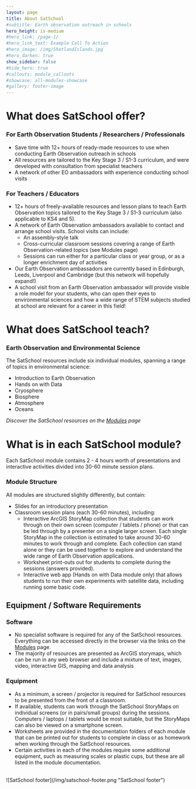 ```yaml
---
layout: page
title: About SatSchool
#subtitle: Earth observation outreach in schools
hero_height: is-medium
#hero_link: /page-1/
#hero_link_text: Example Call To Action
#hero_image: /img/ShetlandIslands.jpg
#hero_darken: true
show_sidebar: false
#hide_hero: true
#callouts: module_callouts
#showcase: all-modules-showcase
#gallery: footer-image
---
```


# What does SatSchool offer? 

### For Earth Observation Students / Researchers / Professionals
* Save time with 12+ hours of ready-made resources to use when conducting Earth Observation outreach in schools
* All resources are tailored to the Key Stage 3 / S1-3 curriculum, and were developed with consultation from specialist teachers
* A network of other EO ambassadors with experience conducting school visits 

### For Teachers / Educators 
* 12+ hours of freely-available resources and lesson plans to teach Earth Observation topics tailored to the Key Stage 3 / S1-3 curriculum (also applicable to KS4 and 5). 
* A network of Earth Observation ambassadors available to contact and arrange school visits. School visits can include:
  * An assembly-style talk
  * Cross-curricular classroom sessions covering a range of Earth Observation-related topics (see Modules page)
  * Sessions can run either for a particular class or year group, or as a longer enrichment day of activities
* Our Earth Observation ambassadors are currently based in Edinburgh, Leeds, Liverpool and Cambridge (but this network will hopefully expand!)
* A school visit from an Earth Observation ambassador will provide visible a role model for your students, who can open their eyes to environmental sciences and how a wide range of STEM subjects studied at school are relevant for a career in this field!  

# What does SatSchool teach? 

### Earth Observation and Environmental Science 
The SatSchool resources include six individual modules, spanning a range of topics in environmental science: 
* Introduction to Earth Observation 
* Hands on with Data 
* Cryosphere 
* Biosphere 
* Atmosphere
* Oceans 

*Discover the SatSchool resources on the [Modules](/Modules/) page*

# What is in each SatSchool module? 

Each SatSchool module contains 2 - 4 hours worth of presentations and interactive activities divided into 30-60 minute session plans.

### Module Structure
All modules are structured slightly differently, but contain:
* Slides for an introductory presentation
* Classroom session plans (each 30-60 minutes), including:
  * Interactive ArcGIS StoryMap collection that students can work through on their own screen (computer / tablets / phone) or that can be led through by a presenter on a single larger screen. Each single StoryMap in the collection is estimated to take around 30-60 minutes to work through and complete. Each collection can stand alone or they can be used together to explore and understand the wide range of Earth Observation applications.
  * Worksheet print-outs out for students to complete during the sessions (answers provided). 
  * Interactive web app (Hands on with Data module only) that allows students to run their own experiments with satellite data, including running some basic code.


## Equipment / Software Requirements 

### Software 
* No specialist software is required for any of the SatSchool resources. Everything can be accessed directly in the browser via the links on the [Modules](/Modules/) page.
* The majority of resources are presented as ArcGIS storymaps, which can be run in any web browser and include a mixture of text, images, video, interactive GIS, mapping and data analysis 


### Equipment
* As a minimum, a screen / projector is required for SatSchool resources to be presented from the front of a classroom. 
* If available, students can work through the SatSchool StoryMaps on individual screens (or in pairs/small groups) during the sessions. Computers / laptops / tablets would be most suitable, but the StoryMaps can also be viewed on a smartphone screen. 
* Worksheets are provided in the documentation folders of each module that can be printed out for students to complete in class or as homework when working through the SatSchool resources.
* Certain activities in each of the modules require some additional equipment, such as measuring scales or plastic cups, but these are all listed in the module documentation.  

<br/>
![SatSchool footer](/img/satschool-footer.png "SatSchool footer")
